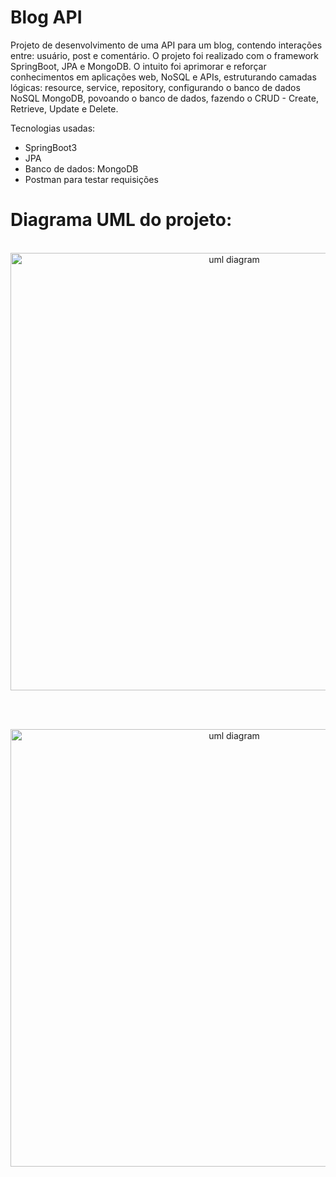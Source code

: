 # Blog API

Projeto de desenvolvimento de uma API para um blog, contendo interações entre: usuário, post e comentário. O projeto foi realizado com o framework SpringBoot, JPA e MongoDB.
O intuito foi aprimorar e reforçar conhecimentos em aplicações web, NoSQL e APIs, estruturando camadas lógicas: resource, service, repository, configurando o banco de dados NoSQL MongoDB, povoando o banco de dados, fazendo o CRUD - Create, Retrieve, Update e Delete.

Tecnologias usadas:
- SpringBoot3
- JPA
- Banco de dados: MongoDB
- Postman para testar requisições

# Diagrama UML do projeto:
<p align="center">
  <br>
  <img src="https://github.com/CairoDeAndrade/workshop-mongodb/blob/main/assets/img/mongo-workshop-domain.png" width="700" margin="10rem" title="uml diagram">
</p>
<br>
<p align="center">
  <br>
  <img src="https://github.com/CairoDeAndrade/workshop-mongodb/blob/main/assets/img/mongo-workshop-instance.png" width="700" margin="10rem" title="uml diagram">
</p>

